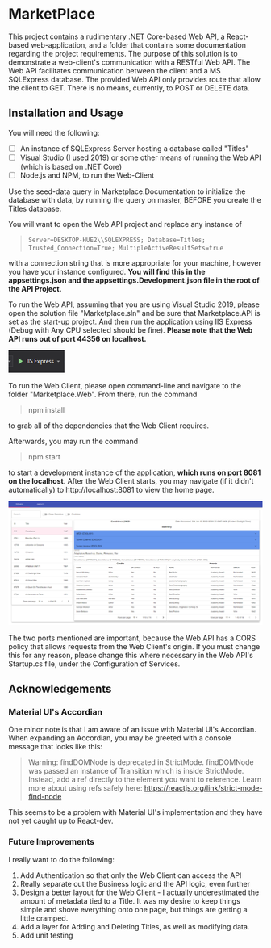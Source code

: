 
# MarketPlace
This project contains a rudimentary .NET Core-based Web API, a React-based web-application, and a folder that contains some documentation regarding the project requirements.
The purpose of this solution is to demonstrate a web-client's communication with a RESTful Web API. The Web API facilitates communication between the client and a MS SQLExpress database.
The provided Web API only provides route that allow the client to GET. There is no means, currently, to POST or DELETE data.

## Installation and Usage
You will need the following:

- [ ]  An instance of SQLExpress Server hosting a database called "Titles"
- [ ] Visual Studio (I used 2019) or some other means of running the Web API (which is based on .NET Core)
- [ ] Node.js and NPM, to run the Web-Client

Use the seed-data query in Marketplace.Documentation to initialize the database with data, by running the query on master, BEFORE you create the Titles database.

You will want to open the Web API project and replace any instance of 

>     Server=DESKTOP-HUE2\\SQLEXPRESS; Database=Titles; Trusted_Connection=True; MultipleActiveResultSets=true

 with a connection string that is more appropriate for your machine, however you have your instance configured.
 **You will find this in the appsettings.json and the appsettings.Development.json file in the root of the API Project.**

To run the Web API, assuming that you are using Visual Studio 2019, please open the solution file "Marketplace.sln" and be sure that Marketplace.API is set as the start-up project. And then run the application using IIS Express (Debug with Any CPU selected should be fine).
**Please note that the Web API runs out of port 44356 on localhost.** 

![](IISExpressButton.png)

To run the Web Client, please open command-line and navigate to the folder "Marketplace.Web". From there, run the command 
> npm install

to grab all of the dependencies that the Web Client requires. 

Afterwards, you may run the command
> npm start

to start a development instance of the application, **which runs on port 8081 on the localhost**.
After the Web Client starts, you may navigate (if it didn't automatically) to http://localhost:8081 to view the home page.

![](Web.png)

The two ports mentioned are important, because the Web API has a CORS policy that allows requests from the Web Client's origin. If you must change this for any reason, please change this where necessary
in the Web API's Startup.cs file, under the Configuration of Services.

## Acknowledgements
### Material UI's Accordian
One minor note is that I am aware of an issue with Material UI's Accordian. When expanding an Accordian, you may be greeted with a console message that looks like this: 
> Warning: findDOMNode is deprecated in StrictMode. findDOMNode was passed an instance of Transition which is inside StrictMode. Instead, add a ref directly to the element you want to reference. Learn more about using refs safely here: https://reactjs.org/link/strict-mode-find-node 

This seems to be a problem with Material UI's implementation and they have not yet caught up to React-dev.

### Future Improvements
I really want to do the following:
 1. Add Authentication so that only the Web Client can access the API
 2. Really separate out the Business logic and the API logic, even further
 3. Design a better layout for the Web Client - I actually underestimated the amount of metadata tied to a Title. It was my desire to keep things simple and shove everything onto one page, but things are getting a little cramped.
 4. Add a layer for Adding and Deleting Titles, as well as modifying data.
 5. Add unit testing
